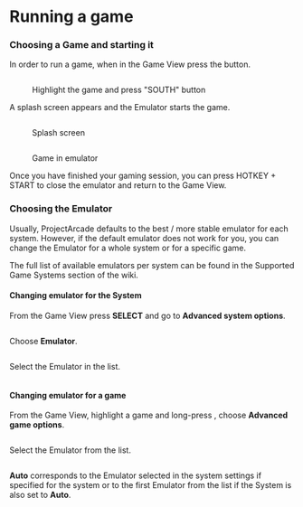 # Running a game

### Choosing a Game and starting it

In order to run a game, when in the Game View press the  button.

<figure><img src="/img/nophoto.png" alt=""><figcaption><p>Highlight the game and press "SOUTH" button</p></figcaption></figure>

A splash screen appears and the Emulator starts the game.

<figure><img src="/img/nophoto.png" alt=""><figcaption><p>Splash screen</p></figcaption></figure>

<figure><img src="/img/nophoto.png" alt=""><figcaption><p>Game in emulator</p></figcaption></figure>

Once you have finished your gaming session, you can press HOTKEY + START to close the emulator and return to the Game View.

### Choosing the Emulator

Usually, ProjectArcade defaults to the best / more stable emulator for each system. However, if the default emulator does not work for you, you can change the Emulator for a whole system or for a specific game.

The full list of available emulators per system can be found in the Supported Game Systems section of the wiki.

#### Changing emulator for the System

From the Game View press **SELECT** and go to **Advanced system options**.

<figure><img src="/img/nophoto.png" alt=""><figcaption></figcaption></figure>

Choose **Emulator**.

<figure><img src="/img/nophoto.png" alt=""><figcaption></figcaption></figure>

Select the Emulator in the list.

<figure><img src="/img/nophoto.png" alt=""><figcaption></figcaption></figure>

#### Changing emulator for a game

From the Game View, highlight a game and long-press , choose **Advanced game options**.

<figure><img src="/img/nophoto.png" alt=""><figcaption></figcaption></figure>

Select the Emulator from the list.

<figure><img src="/img/nophoto.png" alt=""><figcaption></figcaption></figure>

**Auto** corresponds to the Emulator selected in the system settings if specified for the system or to the first Emulator from the list if the System is also set to **Auto**.